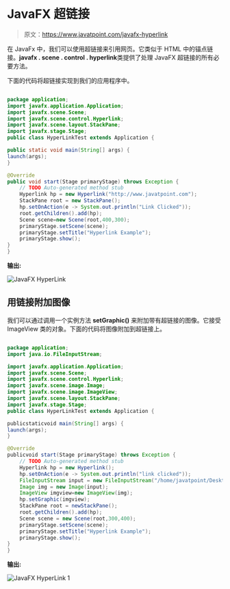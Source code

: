 # JavaFX 超链接

> 原文：<https://www.javatpoint.com/javafx-hyperlink>

在 JavaFx 中，我们可以使用超链接来引用网页。它类似于 HTML 中的锚点链接。**javafx . scene . control . hyperlink**类提供了处理 JavaFX 超链接的所有必要方法。

下面的代码将超链接实现到我们的应用程序中。

```java

package application;
import javafx.application.Application;
import javafx.scene.Scene;
import javafx.scene.control.Hyperlink;
import javafx.scene.layout.StackPane;
import javafx.stage.Stage;
public class HyperLinkTest extends Application {

public static void main(String[] args) {
launch(args);	
}

@Override
public void start(Stage primaryStage) throws Exception {
	// TODO Auto-generated method stub
	Hyperlink hp = new Hyperlink("http://www.javatpoint.com");
	StackPane root = new StackPane();
	hp.setOnAction(e -> System.out.println("Link Clicked"));
	root.getChildren().add(hp);
	Scene scene=new Scene(root,400,300);
	primaryStage.setScene(scene);
	primaryStage.setTitle("Hyperlink Example");
	primaryStage.show();
}
}

```

**输出:**

![JavaFX HyperLink](../img/d94ee44fc8cbad329bd5b0ed3630d2da.png)

## 用链接附加图像

我们可以通过调用一个实例方法 **setGraphic()** 来附加带有超链接的图像。它接受 ImageView 类的对象。下面的代码将图像附加到超链接上。

```java

package application;
import java.io.FileInputStream;

import javafx.application.Application;
import javafx.scene.Scene;
import javafx.scene.control.Hyperlink;
import javafx.scene.image.Image;
import javafx.scene.image.ImageView;
import javafx.scene.layout.StackPane;
import javafx.stage.Stage;
public class HyperLinkTest extends Application {

publicstaticvoid main(String[] args) {
launch(args);	
}

@Override
publicvoid start(Stage primaryStage) throws Exception {
	// TODO Auto-generated method stub
	Hyperlink hp = new Hyperlink();
	hp.setOnAction(e -> System.out.println("link clicked"));
	FileInputStream input = new FileInputStream("/home/javatpoint/Desktop/Java../img/hyperlink.png");
	Image img = new Image(input);
	ImageView imgview=new ImageView(img);
	hp.setGraphic(imgview);
	StackPane root = newStackPane();
	root.getChildren().add(hp);
	Scene scene = new Scene(root,300,400);
	primaryStage.setScene(scene);
	primaryStage.setTitle("Hyperlink Example");
	primaryStage.show();
}
}

```

**输出:**

![JavaFX HyperLink 1](../img/ea31f61844acc4383e903de138cc6697.png)